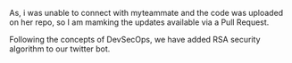 As, i was unable to connect with myteammate and the code was uploaded on her repo, so I am mamking the updates available via a Pull Request.

Following the concepts of DevSecOps, we have added RSA security algorithm to our twitter bot.

